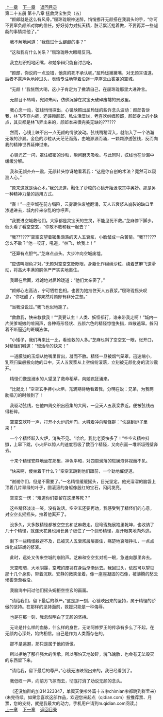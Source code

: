 
[上一章](https://github.com/xiaominghe2014/spider_book/blob/master/book/知北游/第387章.md)&nbsp;&nbsp;&nbsp;&nbsp;[下一章](https://github.com/xiaominghe2014/spider_book/blob/master/book/知北游/第389章.md)&nbsp;&nbsp;&nbsp;&nbsp;[返回目录](https://github.com/xiaominghe2014/spider_book/blob/master/book/知北游/README.md)
<br /> 第二十五册 第十八章 拯救灵宝生灵（五）<br />
        “颜郎就是这么有风骨。”屈玲珑眼神迷醉，悄悄挪开无颜搭在我肩头的手，“你可不要辜负颜郎对你的信任，好好努力对抗天精，脏活累活抢着做，不要再弄一些龌龊的事情烦他了。”

    我不解地问道：“我做过什么龌龊的事？”

    “这和我有什么关系？”屈玲珑睁大眼睛反问。

    我立刻识相地闭嘴，和她争辩只能自讨苦吃。

    “颜郎，你说的一点没错，他真的死不承认呢。”屈玲珑撇撇嘴，对无颜耳语道。后者不露声色地掉过头，表情专注地望着沿途一座座云山雾罩的空城。

    “无颜！”我恍然大喝，这小子肯定为了撇清自己，在屈玲珑那里大进谗言。

    无颜目不转睛，宛如未闻，仿佛沉醉在灵宝天破碎废墟的景致里。

    我心念一动，弦线悄悄探出，心镜映照出屈玲珑的些许念头波动：颜郎告诉我，林飞不穿内裤，还诬赖颜郎，私生活糜烂，老喜欢纠缠颜郎，颜郎身上的小缺点，其实都是林飞弄出来的，颜郎本来很完美无缺的??????

    然而，心镜上映不出一点无颜的情欲波动。弦线稍稍深入，就陷入了一个浩瀚无垠的沙漏。金色的沙粒从天茫茫而落，由地源源而涌，一颗颗渗透弦线，反而向我的精神世界延伸过来。

    心镜光芒一闪，罩住细密的沙粒，瞬间磨灭吸收。与此同时，弦线也在沙漏中缓缓分解。

    我和无颜齐齐一震，无颜转头惊讶地看着我：“这是你自创的术法？竟然可以窥测人心。”

    “原来这就是读心术。”我沉思道，融化了沙粒的心镜开始汲取其中奥妙。那是另一种精神力量的运用方式。

    “轰！”一座空城在前方塌陷，云雾裹住废墟翻涌，天人五衰浆从崩裂的缺口里渗透进去，城内传来杂乱的惊呼声。

    “我要进空城救他们。大家都是灵宝天的生灵，不能见死不救。”芝麻停下脚步。低头看了看空空玄，“你敢不敢和我一起去？”

    “我??????”空空玄望着密集滴落的天人五衰浆，小脸皱成一朵苦菊。“我??????怎么不敢？”他一咬牙，吼道，“林飞，给我上！”

    “还算有点胆气。”芝麻点点头。大步冲向空城废墟。

    “应该叫胆色才对。”无颜对空空玄眨眨眼，身躯化作绵绵沙粒，绕着芝麻飞速滑动，将高大丰满的胴体严严实实地裹住。

    我跟在后面，戏谑地对屈玲珑道：“他们太亲密了。”

    “颜郎心志高洁，宁可牺牲色相。也要为她挡住天人五衰浆。”屈玲珑摇头叹息，“你吃醋了，你果然对颜郎有非分之想。”

    “当我没说过。”我飞也似地跑了。

    “救救我，快来救救我！”“我要认主！人类、妖怪都行，谁来带我走啊！”城内一片哭爹喊娘的喧闹声，各种奇形怪状、五颜六色的精怪惊惶失措，四散逃窜。躲闪着不断逼近的斑斓液体。

    “小矮子，我们再来比一比，看谁救的人多。”芝麻乜斜了空空玄一眼，张开口，对精怪们喊道：“想活命的快来！”

    一道朦胧的玉烟从她嘴里冒出，凝而不散。精怪一旦被烟气笼罩，迅速缩小，乳燕归巢般投向她的口中。天人五衰浆从上空纷纷滚落，立刻被无颜化身的流沙震开。

    精怪们像是溺水的人望见了救命稻草，向她疯狂涌来。

    “比就比！”空空玄手捧小火炉。充满期待地看着我，分明在说：兄弟，为我两肋插刀的时候到了！

    我驱动弦线，在他四周交织出密集的大网，一旦天人五衰浆靠近。便被弦线击得粉碎。

    空空玄欢呼一声，打开小火炉的炉门，大喊着冲向精怪群：“快跳到炉子里来！”

    一个个精怪跃入火炉，消失不见。“哈哈，我比老婆快多了！”空空玄精神抖擞，上窜下跳，小火炉以惊人的速度吞吸了数百个精怪，又向东面一堆断垣残壁奔去。

    十来个精怪安静地坐在那里，神色平和，对四周滴落的斑斓液体视而不见。

    “快来啊，傻坐着干什么？”空空玄跳到他们跟前，一个劲地催促道。

    “谢谢你们，但是不需要了。”一名精怪缓缓摇头，目光坚定。他光溜溜的脑袋上顶着几片翠绿的叶子，圆滚滚的身躯像殷红的宝石，闪闪发亮。

    空空玄一愣：“难道你们要留在这里等死？”

    这些精怪淡淡一笑，没有说话。空空玄还要再劝，我感受到了精怪们的心意，对空空玄摇摇头，拉着他离开了。

    没多久，大多数精怪都被空空玄和芝麻救走。屈玲珑施展袖里乾坤，也收纳了几十个精怪，就连天花鼻也用长鼻子缠住了一个剑形精怪，眉开眼笑地向外逃。

    剩下一些精怪躲避不及，已被天人五衰浆层层裹住，痛楚地哀嚎挣扎，一点点熔化成斑斓的浆液。

    此时，远处又传来空城的崩陷声。芝麻和空空玄对视一眼，急速向那里奔去。

    天空晦暗，大地阴霾，空城的废墟在身后渐渐远去。我回过头，依然可以望见那十几个身影，带着沉默、安静的微笑坐着，像一座座凝固的石像，被沸腾的愁云惨雾渐渐吞没。

    我脑海中闪过他们摇头婉拒空空玄的画面。

    “请给我们，留下最后的尊严。”这是那一刻，心镜映出来的坚持，属于精怪的骄傲的坚持。在那样的坚持面前，救援只能是一种侮辱。

    也是在那一刻，我忽然明白了无颜的坚持。

    无论是什么样的血脉，什么样的身世，无论阿修罗王的传承有多么了不起，在无颜内心深处，始终相信，自己是作为人类而存在的。

    那不是逃避，那只是属于他的骄傲。

    所以拒绝了那样强大的传承，所以哪怕天地破碎，魂飞魄散，也会有无法毁灭的东西留下来。

    “请给我，留下最后的尊严。”心镜无法映照出来的，我已经看到了。

    我低叹一声，向前方飞掠而去，彻底打消了劝说无颜的念头。

    （还没加群的加314323347，单翼天使啦外篇十五啦chimian啦都跳到群里来）(未完待续。如果您喜欢这部作品，欢迎您来起点（qidian.com）投推荐票、月票，您的支持，就是我最大的动力。手机用户请到m.qidian.com阅读。)
  <br />
[上一章](https://github.com/xiaominghe2014/spider_book/blob/master/book/知北游/第387章.md)&nbsp;&nbsp;&nbsp;&nbsp;[下一章](https://github.com/xiaominghe2014/spider_book/blob/master/book/知北游/第389章.md)&nbsp;&nbsp;&nbsp;&nbsp;[返回目录](https://github.com/xiaominghe2014/spider_book/blob/master/book/知北游/README.md)
